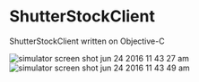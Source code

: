 # ShutterStockClient
ShutterStockClient written on Objective-C

![simulator screen shot jun 24 2016 11 43 27 am](https://cloud.githubusercontent.com/assets/1816843/16333368/9d31dc02-3a03-11e6-8ecc-3b927e90d3f4.png)
![simulator screen shot jun 24 2016 11 43 49 am](https://cloud.githubusercontent.com/assets/1816843/16333372/9f0a4d8e-3a03-11e6-80e1-7ace1f4b80d3.png)
